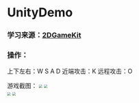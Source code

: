 # UnityDemo

### 学习来源：[2DGameKit](https://assetstore.unity.com/packages/templates/tutorials/2d-game-kit-107098)

### 操作：
上下左右：W S A D
近端攻击：K
远程攻击：O

游戏截图：
<img src="https://img2020.cnblogs.com/blog/2518177/202110/2518177-20211015164837204-564528164.png" style="zoom:50%">
<img src="https://img2020.cnblogs.com/blog/2518177/202110/2518177-20211015164851774-1413196003.png" style="zoom:50%">
<br/>
<img src="https://img2020.cnblogs.com/blog/2518177/202110/2518177-20211015164903628-1916543111.png" style="zoom:50%">
<img src="https://img2020.cnblogs.com/blog/2518177/202110/2518177-20211015164913404-229378454.png" style="zoom:50%">
